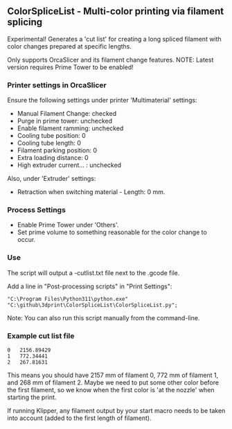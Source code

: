 ## ColorSpliceList - Multi-color printing via filament splicing

Experimental! Generates a 'cut list' for creating a long spliced filament with color changes prepared at specific lengths.

Only supports OrcaSlicer and its filament change features. 
NOTE: Latest version requires Prime Tower to be enabled!

### Printer settings in OrcaSlicer

Ensure the following settings under printer 'Multimaterial' settings:
 * Manual Filament Change: checked
 * Purge in prime tower: unchecked
 * Enable filament ramming: unchecked
 * Cooling tube position: 0
 * Cooling tube length: 0
 * Filament parking position: 0
 * Extra loading distance: 0
 * High extruder current... : unchecked

Also, under 'Extruder' settings:
 * Retraction when switching material - Length: 0 mm.

### Process Settings

 * Enable Prime Tower under 'Others'.
 * Set prime volume to something reasonable for the color change to occur.

### Use

The script will output a -cutlist.txt file next to the .gcode file.

Add a line in "Post-processing scripts" in "Print Settings":

```
"C:\Program Files\Python311\python.exe" "C:\github\3dprint\ColorSpliceList\ColorSpliceList.py";
```

Note: You can also run this script manually from the command-line.

### Example cut list file

```
0	2156.89429
1	772.34441
2	267.81631
```
This means you should have 2157 mm of filament 0, 772 mm of filament 1, and 268 mm of filament 2. Maybe we need to put some other color before the first filament, so we know when the first color is 'at the nozzle' when starting the print. 

If running Klipper, any filament output by your start macro needs to be taken into account (added to the first length of filament).
